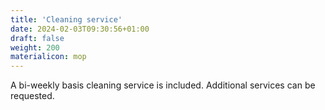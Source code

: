 ```yaml
---
title: 'Cleaning service'
date: 2024-02-03T09:30:56+01:00
draft: false
weight: 200
materialicon: mop
---
```


A bi-weekly basis cleaning service is included. Additional services can be requested.
